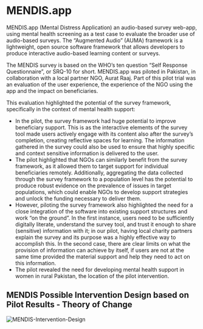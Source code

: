 # MENDIS.app

MENDIS.app (Mental Distress Application) an audio-based survey web-app, using mental health screening as a test case to evaluate the broader use of audio-based surveys. The “Augmented Audio” (AUMA) framework is a lightweight, open source software framework that allows developers to produce interactive audio-based learning content or surveys.

The MENDIS survey is based on the WHO’s ten question “Self Response Questionnaire”, or SRQ-10 for short. MENDIS.app was piloted in Pakistan, in collaboration with a local partner NGO, Aurat Raaj. Part of this pilot trial was an evaluation of the user experience, the experience of the NGO using the app and the impact on beneficiaries.

This evaluation highlighted the potential of the survey framework, specifically in the context of mental health support:

* In the pilot, the survey framework had huge potential to improve beneficiary support. This is as the interactive elements of the survey tool made users actively engage with its content also after the survey’s completion, creating reflective spaces for learning. The information gathered in the survey could also be used to ensure that highly specific and context sensitive information is delivered to the user.
* The pilot highlighted that NGOs can similarly benefit from the survey framework, as it allowed them to target support for individual beneficiaries remotely. Additionally, aggregating the data collected through the survey framework to a population level has the potential to produce robust evidence on the prevalence of issues in target populations, which could enable NGOs to develop support strategies and unlock the funding necessary to deliver them.
* However, piloting the survey framework also highlighted the need for a close integration of the software into existing support structures and work “on the ground”. In the first instance, users need to be sufficiently digitally literate, understand the survey tool, and trust it enough to share (sensitive) information with it; in our pilot, having local charity partners explain the survey and its purpose was a highly effective way to accomplish this. In the second case, there are clear limits on what the provision of information can achieve by itself, if users are not at the same time provided the material support and help they need to act on this information.
* The pilot revealed the need for developing mental health support in women in rural Pakistan, the location of the pilot intervention.


## MENDIS Possible Intervention Design based on Pilot Results - Theory of Change

![MENDIS-Intervention-Design](https://user-images.githubusercontent.com/32398058/161979569-6f55e91d-4596-4ea1-962b-e7fba6cd7413.jpg)
